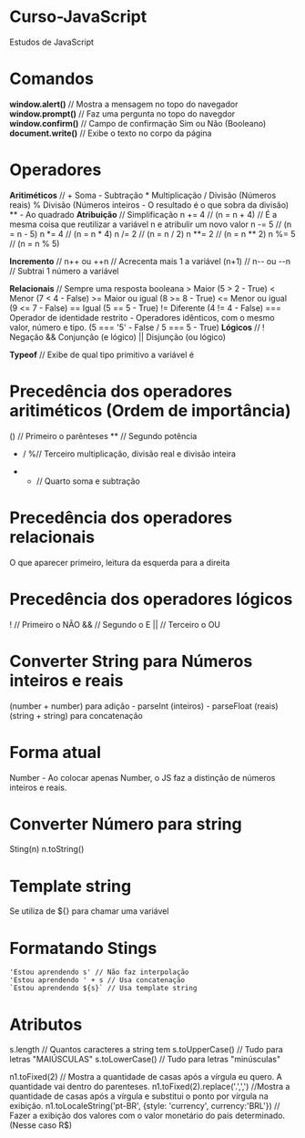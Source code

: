 # Curso-JavaScript
Estudos de JavaScript
# Comandos
**window.alert()** // Mostra a mensagem no topo do navegador
**window.prompt()** // Faz uma pergunta no topo do navegdor
**window.confirm()** // Campo de confirmação Sim ou Não (Booleano)
**document.write()** // Exibe o texto no corpo da página
# Operadores
**Aritiméticos** //  + Soma
                 - Subtração
                 * Multiplicação
                 / Divisão (Números reais)
                 % Divisão (Números inteiros - O resultado é o que sobra da divisão)
                 ** - Ao quadrado
**Atribuição** // Simplificação
                n += 4 // (n = n + 4) // É a mesma coisa que reutilizar a variável n e atribulir um novo valor
                n -= 5 // (n = n - 5)
                n *= 4 // (n = n * 4)
                n /= 2 // (n = n / 2)
                n **= 2 // (n = n ** 2)
                n %= 5 // (n = n % 5)

**Incremento**  // n++ ou ++n // Acrecenta mais 1 a variável (n+1)
                // n-- ou --n // Subtrai 1 número a variável

**Relacionais** // Sempre uma resposta booleana 
                   > Maior (5 > 2 - True)
                   < Menor (7 < 4 - False)
                   >= Maior ou igual (8 >= 8 - True)
                   <= Menor ou igual (9 <= 7 - False)
                   == Igual (5 == 5 - True)
                   != Diferente (4 != 4 - False)
                   === Operador de identidade restrito - Operadores idênticos, com o mesmo valor, número e tipo. (5 === '5' - False / 5 === 5 - True)
**Lógicos** // ! Negação
               && Conjunção (e lógico)
               || Disjunção (ou lógico)

**Typeof** // Exibe de qual tipo primitivo a variável é

# Precedência dos operadores aritiméticos (Ordem de importância)
() // Primeiro o parênteses
** // Segundo potência
* / %// Terceiro multiplicação, divisão real e divisão inteira
+ - // Quarto soma e subtração

# Precedência dos operadores relacionais
O que aparecer primeiro, leitura da esquerda para a direita

# Precedência dos operadores lógicos
! // Primeiro o NÃO
&& // Segundo o E
|| // Terceiro o OU
# Converter String para Números inteiros e reais
(number + number) para adição - parseInt (inteiros) - parseFloat (reais)
(string + string) para concatenação

# Forma atual
Number - Ao colocar apenas Number, o JS faz a distinção de números inteiros e reais.

# Converter Número para string
Sting(n)
n.toString()
# Template string
Se utiliza de ${} para chamar uma variável

# Formatando Stings
    'Estou aprendendo s' // Não faz interpolação
    'Estou aprendendo ' + s // Usa concatenação
    `Estou aprendendo ${s}` // Usa template string
 
 # Atributos
 s.length // Quantos caracteres a string tem
 s.toUpperCase() // Tudo para letras "MAIÚSCULAS"
 s.toLowerCase() // Tudo para letras "minúsculas"

 n1.toFixed(2) // Mostra a quantidade de casas após a vírgula eu quero. A quantidade vai dentro do parenteses.
 n1.toFixed(2).replace('.',',') //Mostra a quantidade de casas após a vírgula e substitui o ponto por vírgula na exibição.
 n1.toLocaleString('pt-BR', {style: 'currency', currency:'BRL'}) // Fazer a exibição dos valores com o valor monetário do país determinado. (Nesse caso R$)